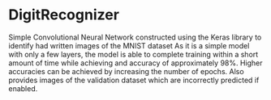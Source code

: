 # DigitRecognizer

Simple Convolutional Neural Network constructed using the Keras library to identify had written images of the MNIST dataset
As it is a simple model with only a few layers, the model is able to complete training within a short amount of time while achieving and accuracy of approximately 98%.
Higher accuracies can be achieved by increasing the number of epochs. 
Also provides images of the validation dataset which are incorrectly predicted if enabled. 
